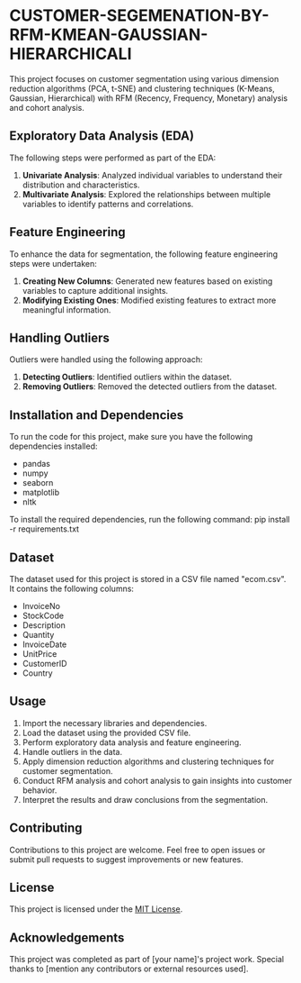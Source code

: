 # CUSTOMER-SEGEMENATION-BY-RFM-KMEAN-GAUSSIAN-HIERARCHICALI
This project focuses on customer segmentation using various dimension reduction algorithms (PCA, t-SNE) and clustering techniques (K-Means, Gaussian, Hierarchical) with RFM (Recency, Frequency, Monetary) analysis and cohort analysis.

## Exploratory Data Analysis (EDA)

The following steps were performed as part of the EDA:

1. **Univariate Analysis**: Analyzed individual variables to understand their distribution and characteristics.
2. **Multivariate Analysis**: Explored the relationships between multiple variables to identify patterns and correlations.

## Feature Engineering

To enhance the data for segmentation, the following feature engineering steps were undertaken:

1. **Creating New Columns**: Generated new features based on existing variables to capture additional insights.
2. **Modifying Existing Ones**: Modified existing features to extract more meaningful information.

## Handling Outliers

Outliers were handled using the following approach:

1. **Detecting Outliers**: Identified outliers within the dataset.
2. **Removing Outliers**: Removed the detected outliers from the dataset.

## Installation and Dependencies

To run the code for this project, make sure you have the following dependencies installed:

- pandas
- numpy
- seaborn
- matplotlib
- nltk

To install the required dependencies, run the following command:
pip install -r requirements.txt

## Dataset

The dataset used for this project is stored in a CSV file named "ecom.csv". It contains the following columns:

- InvoiceNo
- StockCode
- Description
- Quantity
- InvoiceDate
- UnitPrice
- CustomerID
- Country

## Usage

1. Import the necessary libraries and dependencies.
2. Load the dataset using the provided CSV file.
3. Perform exploratory data analysis and feature engineering.
4. Handle outliers in the data.
5. Apply dimension reduction algorithms and clustering techniques for customer segmentation.
6. Conduct RFM analysis and cohort analysis to gain insights into customer behavior.
7. Interpret the results and draw conclusions from the segmentation.

## Contributing

Contributions to this project are welcome. Feel free to open issues or submit pull requests to suggest improvements or new features.

## License

This project is licensed under the [MIT License](LICENSE).

## Acknowledgements

This project was completed as part of [your name]'s project work. Special thanks to [mention any contributors or external resources used].


